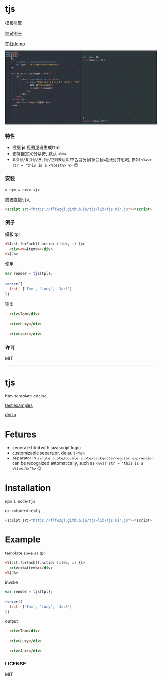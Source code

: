 

# tjs

模板引擎

[测试例子](https://flfwzgl.github.io/tjs/test)

[在线demo](https://demo.fanlinfeng.com/tjs---%E6%A8%A1%E6%9D%BF%E5%BC%95%E6%93%8E)

<p align="center">
  <img src="test/asset/tjs.2x.gif" alt="flow" width="600"/>
</p>

### 特性
* 根据 **js** 视图逻辑生成html
* 支持自定义分隔符, 默认 `<%%>`
* `单引号/双引号/反引号/正则表达式` 中包含分隔符会自动识别并忽略, 例如 `<%var str = 'this is a <%test%>'%>` 😊

### 安装
``` bash
$ npm i node-tjs
```
或者直接引入
``` html
<script src="https://flfwzgl.github.io/tjs/lib/tjs.min.js"></script>
```

### 例子

模板 tpl
``` html
<%list.forEach(function (item, i) {%>
  <div><%=item%></div>
<%})%>
```

使用
``` javascript
var render = tjs(tpl);

render({
  list: ['Tom', 'Lucy', 'Jack']
})
```

输出
``` html
  <div>Tom</div>

  <div>Lucy</div>

  <div>Jack</div>
```

### 许可
MIT


---


# tjs

html template engine

[test examples](https://flfwzgl.github.io/tjs/test)

[demo](https://demo.fanlinfeng.com/tjs---%E6%A8%A1%E6%9D%BF%E5%BC%95%E6%93%8E)

# Fetures
* generate html with javascript logic
* customizable separator, default `<%%>`
* separator in `single quote/double quote/backquote/regular expression` can be recognized automatically, such as `<%var str = 'this is a <%test%>'%>` 😊

# Installation
``` bash
npm i node-tjs
```
or include directly
``` javascript
<script src="https://flfwzgl.github.io/tjs/lib/tjs.min.js"></script>
```


# Example
template save as tpl
``` html
<%list.forEach(function (item, i) {%>
  <div><%=item%></div>
<%})%>
```

invoke
``` javascript
var render = tjs(tpl);

render({
  list: ['Tom', 'Lucy', 'Jack']
})
```

output
``` html
  <div>Tom</div>

  <div>Lucy</div>

  <div>Jack</div>
```

### LICENSE
MIT







